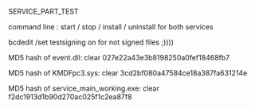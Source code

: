 SERVICE_PART_TEST

command line : start / stop / install / uninstall for both services

bcdedit /set testsigning on for not signed files ;))))

MD5 hash of event.dll: clear 027e22a43e3b8198250a0fef18468fb7

MD5 hash of KMDFpc3.sys: clear 3cd2bf080a47584ce18a387fa631214e

MD5 hash of service_main_working.exe: clear f2dc1913d1b90d270ac025f1c2ea87f8
